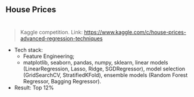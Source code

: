 ## House Prices<h1>
>Kaggle competition. Link: https://www.kaggle.com/c/house-prices-advanced-regression-techniques
  * Tech stack: 
    * Feature Engineering;
    * matplotlib, seaborn, pandas, numpy, sklearn, linear models (LinearRegression, Lasso, Ridge, SGDRegressor), model selection (GridSearchCV, StratifiedKFold), ensemble models (Random Forest Regressor, Bagging Regressor).
  * Result: Top 12%


